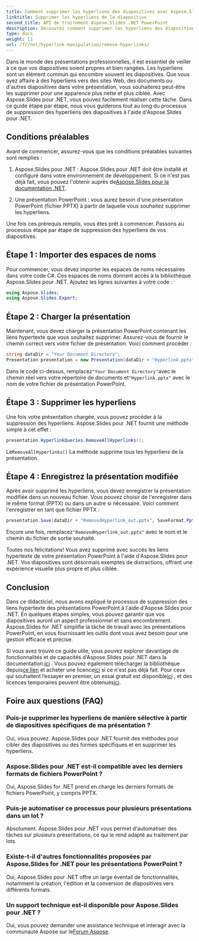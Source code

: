 ```yaml
---
title: Comment supprimer les hyperliens des diapositives avec Aspose.Slides .NET
linktitle: Supprimer les hyperliens de la diapositive
second_title: API de traitement Aspose.Slides .NET PowerPoint
description: Découvrez comment supprimer les hyperliens des diapositives PowerPoint à l’aide d’Aspose.Slides pour .NET. Créez des présentations claires et professionnelles.
type: docs
weight: 11
url: /fr/net/hyperlink-manipulation/remove-hyperlinks/
---
```


Dans le monde des présentations professionnelles, il est essentiel de veiller à ce que vos diapositives soient propres et bien rangées. Les hyperliens sont un élément commun qui encombre souvent les diapositives. Que vous ayez affaire à des hyperliens vers des sites Web, des documents ou d'autres diapositives dans votre présentation, vous souhaiterez peut-être les supprimer pour une apparence plus nette et plus ciblée. Avec Aspose.Slides pour .NET, vous pouvez facilement réaliser cette tâche. Dans ce guide étape par étape, nous vous guiderons tout au long du processus de suppression des hyperliens des diapositives à l'aide d'Aspose.Slides pour .NET.

## Conditions préalables

Avant de commencer, assurez-vous que les conditions préalables suivantes sont remplies :

1.  Aspose.Slides pour .NET : Aspose.Slides pour .NET doit être installé et configuré dans votre environnement de développement. Si ce n'est pas déjà fait, vous pouvez l'obtenir auprès de[Aspose.Slides pour la documentation .NET](https://reference.aspose.com/slides/net/).

2. Une présentation PowerPoint : vous aurez besoin d'une présentation PowerPoint (fichier PPTX) à partir de laquelle vous souhaitez supprimer les hyperliens.

Une fois ces prérequis remplis, vous êtes prêt à commencer. Passons au processus étape par étape de suppression des hyperliens de vos diapositives.

## Étape 1 : Importer des espaces de noms

Pour commencer, vous devez importer les espaces de noms nécessaires dans votre code C#. Ces espaces de noms donnent accès à la bibliothèque Aspose.Slides pour .NET. Ajoutez les lignes suivantes à votre code :

```csharp
using Aspose.Slides;
using Aspose.Slides.Export;
```

## Étape 2 : Charger la présentation

Maintenant, vous devez charger la présentation PowerPoint contenant les liens hypertexte que vous souhaitez supprimer. Assurez-vous de fournir le chemin correct vers votre fichier de présentation. Voici comment procéder :

```csharp
string dataDir = "Your Document Directory";
Presentation presentation = new Presentation(dataDir + "Hyperlink.pptx");
```

 Dans le code ci-dessus, remplacez`"Your Document Directory"`avec le chemin réel vers votre répertoire de documents et`"Hyperlink.pptx"` avec le nom de votre fichier de présentation PowerPoint.

## Étape 3 : Supprimer les hyperliens

Une fois votre présentation chargée, vous pouvez procéder à la suppression des hyperliens. Aspose.Slides pour .NET fournit une méthode simple à cet effet :

```csharp
presentation.HyperlinkQueries.RemoveAllHyperlinks();
```

 Le`RemoveAllHyperlinks()` La méthode supprime tous les hyperliens de la présentation.

## Étape 4 : Enregistrez la présentation modifiée

Après avoir supprimé les hyperliens, vous devez enregistrer la présentation modifiée dans un nouveau fichier. Vous pouvez choisir de l'enregistrer dans le même format (PPTX) ou dans un autre si nécessaire. Voici comment l'enregistrer en tant que fichier PPTX :

```csharp
presentation.Save(dataDir + "RemovedHyperlink_out.pptx", SaveFormat.Pptx);
```

 Encore une fois, remplacez`"RemovedHyperlink_out.pptx"` avec le nom et le chemin du fichier de sortie souhaité.

Toutes nos félicitations! Vous avez supprimé avec succès les liens hypertexte de votre présentation PowerPoint à l'aide d'Aspose.Slides pour .NET. Vos diapositives sont désormais exemptes de distractions, offrant une expérience visuelle plus propre et plus ciblée.

## Conclusion

Dans ce didacticiel, nous avons expliqué le processus de suppression des liens hypertexte des présentations PowerPoint à l'aide d'Aspose.Slides pour .NET. En quelques étapes simples, vous pouvez garantir que vos diapositives auront un aspect professionnel et sans encombrement. Aspose.Slides for .NET simplifie la tâche de travail avec les présentations PowerPoint, en vous fournissant les outils dont vous avez besoin pour une gestion efficace et précise.

Si vous avez trouvé ce guide utile, vous pouvez explorer davantage de fonctionnalités et de capacités d'Aspose.Slides pour .NET dans la documentation.[ici](https://reference.aspose.com/slides/net/) . Vous pouvez également télécharger la bibliothèque depuis[ce lien](https://releases.aspose.com/slides/net/) et acheter une licence[ici](https://purchase.aspose.com/buy) si ce n'est pas déjà fait. Pour ceux qui souhaitent l’essayer en premier, un essai gratuit est disponible[ici](https://releases.aspose.com/) , et des licences temporaires peuvent être obtenues[ici](https://purchase.aspose.com/temporary-license/).

## Foire aux questions (FAQ)

### Puis-je supprimer les hyperliens de manière sélective à partir de diapositives spécifiques de ma présentation ?
Oui, vous pouvez. Aspose.Slides pour .NET fournit des méthodes pour cibler des diapositives ou des formes spécifiques et en supprimer les hyperliens.

### Aspose.Slides pour .NET est-il compatible avec les derniers formats de fichiers PowerPoint ?
Oui, Aspose.Slides for .NET prend en charge les derniers formats de fichiers PowerPoint, y compris PPTX.

### Puis-je automatiser ce processus pour plusieurs présentations dans un lot ?
Absolument. Aspose.Slides pour .NET vous permet d'automatiser des tâches sur plusieurs présentations, ce qui le rend adapté au traitement par lots.

### Existe-t-il d'autres fonctionnalités proposées par Aspose.Slides for .NET pour les présentations PowerPoint ?
Oui, Aspose.Slides pour .NET offre un large éventail de fonctionnalités, notamment la création, l'édition et la conversion de diapositives vers différents formats.

### Un support technique est-il disponible pour Aspose.Slides pour .NET ?
 Oui, vous pouvez demander une assistance technique et interagir avec la communauté Aspose sur le[Forum Aspose](https://forum.aspose.com/).